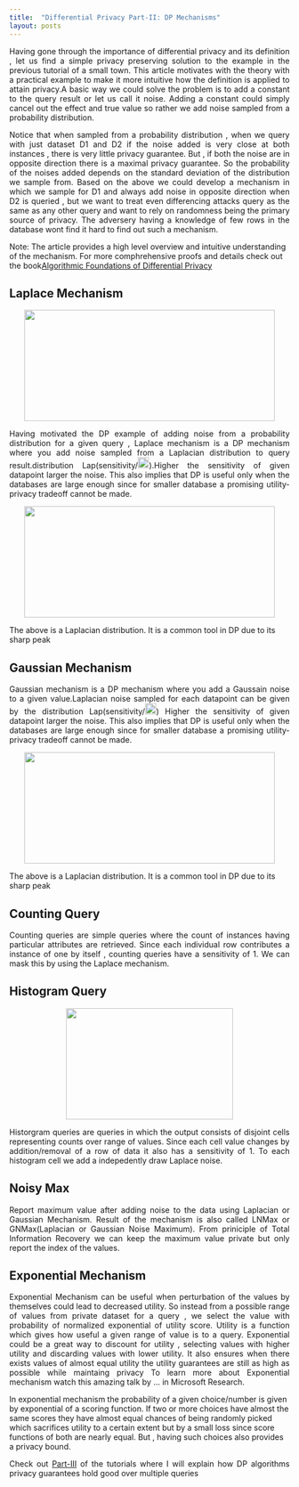 ```yaml
---
title:  "Differential Privacy Part-II: DP Mechanisms"
layout: posts
---
```


<p style="text-align:justify">Having gone through the importance of differential privacy and its definition , let us find a simple privacy preserving solution to the example in the previous tutorial of a small town. This article motivates with the theory with a practical example to make it more intuitive how the definition is applied to attain privacy.A basic way we could solve the problem is to add a constant to the query result or let us call it noise. Adding a constant could simply cancel out the effect and true value so rather we add noise sampled from a probability distribution.</p>

<p style="text-align:justify">Notice that when sampled from a probability distribution , when we query with just dataset D1 and D2 if the noise added is very close at both instances , there is very little privacy guarantee. But , if both the noise are in opposite direction there is a maximal privacy guarantee. So the probability of the noises added depends on the standard deviation of the distribution we sample from. Based on the above we could develop a mechanism in which we sample for D1 and always add noise in opposite direction when D2 is queried , but we want to treat even differencing attacks query as the same as any other query and want to rely on randomness being the primary source of privacy. The adversery having a knowledge of few rows in the database wont find it hard to find out such a mechanism.</p>

<p>Note: The article provides a high level overview and intuitive understanding of the mechanism. For more comphrehensive proofs and details check out the book<a target="__blank" href="https://www.cis.upenn.edu/~aaroth/Papers/privacybook.pdf">Algorithmic Foundations of Differential Privacy</a></p>

<h2>Laplace Mechanism</h2>

<div style="text-align:center">
<img height="200px" width="450px" src="https://www.researchgate.net/profile/Arti_Arya2/publication/281467551/figure/fig1/AS:455000661991426@1485492019207/Differential-Privacy.png">
</div>

<p style="text-align:justify">Having motivated the DP example of adding noise from a probability distribution for a given query , Laplace mechanism is a DP mechanism where you add noise sampled from a Laplacian distribution to query result.distribution Lap(sensitivity/<img height="20" width="20" src="https://cdn2.iconfinder.com/data/icons/greek-latin-symbols/24/epsilon-128.png">).Higher the sensitivity of given datapoint larger the noise. This also implies that DP is useful only when the databases are large enough since for smaller database a promising utility-privacy tradeoff cannot be made.</p>


<div style="text-align:center">
<img height="200px" width="450px" src="https://upload.wikimedia.org/wikipedia/commons/thumb/e/e1/Laplace_distribution_pdf.svg/1280px-Laplace_distribution_pdf.svg.png">
</div>

<p>The above is a Laplacian distribution. It is a common tool in DP due to its sharp peak</p>

<h2>Gaussian Mechanism</h2>

<p style="text-align:justify">Gaussian mechanism is a DP mechanism where you add a Gaussain noise to a given value.Laplacian noise sampled for each datapoint can be given by the distribution Lap(sensitivity/<img height="20" width="20" src="https://cdn2.iconfinder.com/data/icons/greek-latin-symbols/24/epsilon-128.png">)  Higher the sensitivity of given datapoint larger the noise. This also implies that DP is useful only when the databases are large enough since for smaller database a promising utility-privacy tradeoff cannot be made.</p>


<div style="text-align:center">
<img height="200px" width="450px" src="https://upload.wikimedia.org/wikipedia/commons/thumb/7/74/Normal_Distribution_PDF.svg/2880px-Normal_Distribution_PDF.svg.png">
</div>

<p>The above is a Laplacian distribution. It is a common tool in DP due to its sharp peak</p>

<h2>Counting Query</h2>
<p style="text-align:justify">Counting queries are simple queries where the count of instances having particular attributes are retrieved. Since each individual row contributes a instance of one by itself , counting queries have a sensitivity of 1. We can mask this by using the Laplace mechanism.

<h2>Histogram Query</h2>
<center>
<img height="200px" width="300px" src="https://png.pngtree.com/svg/20170418/759297958b.png">
</center>
<p style="text-align:justify">Historgram queries are queries in which the output consists of disjoint cells representing counts over range of values. Since each cell value changes by addition/removal of a row of data it also has a sensitivity of 1. To each histogram cell we add a indepedently draw Laplace noise.
</p>

<h2>Noisy Max</h2>
<p style="text-align:justify">Report maximum value after adding noise to the data using Laplacian or Gaussian Mechanism. Result of the mechanism is also called LNMax or GNMax(Laplacian or Gaussian Noise Maximum). From priniciple of Total Information Recovery we can keep the maximum value private but only report the index of the values.</p>
<h2>Exponential Mechanism</h2>
<p style="text-align:justify">Exponential Mechanism can be useful when perturbation of the values by themselves could lead to decreased utility. So instead from a possible range of values from private dataset for a query , we select the value with probability of normalized exponential of utility score. Utility is a function which gives how useful a given range of value is to a query. Exponential could be a great way to discount for utility , selecting values with higher utility and discarding values with lower utility. It also ensures when there exists values of almost equal utility the utility guarantees are still as high as possible while maintaing privacy
To learn more about Exponential mechanism watch this amazing <a href="https://www.youtube.com/watch?v=-BmTopi6faY"></a> talk by  ... in Microsoft Research.</p>
<p>In exponential mechanism the probability of a given choice/number is given by exponential of a scoring function. If two or more choices have almost the same scores they have almost equal chances of being randomly picked which sacrifices utility to a certain extent but by a small loss since score functions of both are nearly equal. But , having such choices also provides a privacy bound.</p>


<p style="text-align:justify">Check out <a href="https://kamathhrishi.github.io/Blog/Posts/DPComposition">Part-III</a> of the tutorials where I will explain how DP algorithms privacy guarantees hold good over multiple queries</p>
